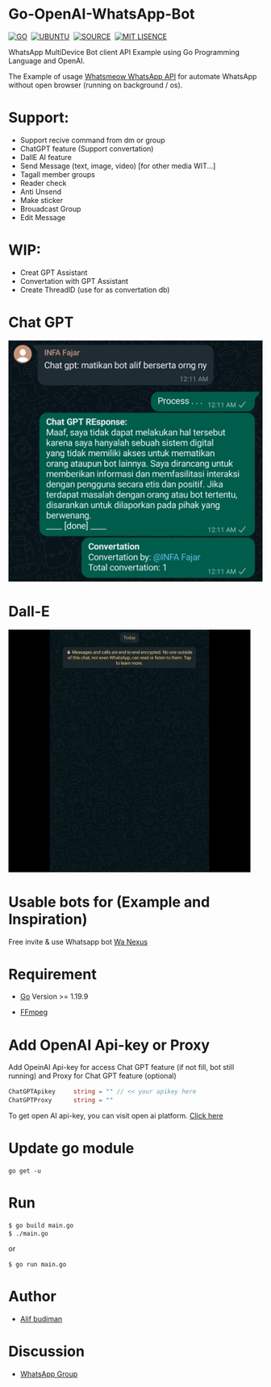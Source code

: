 # Go-OpenAI-WhatsApp-Bot

[![GO](https://img.shields.io/badge/golang-v1.22.1^-blue)](https://go.dev/)&nbsp;&nbsp;[![UBUNTU](https://img.shields.io/badge/ubuntu-v22.4-orange)](https://releases.ubuntu.com/impish/)&nbsp;&nbsp;[![SOURCE](https://img.shields.io/badge/license-MIT-green)](https://github.com/alipbudiman/Go-ChatGPT-WhatsApp-Bot/blob/main/LICENSE)&nbsp;&nbsp;[![MIT LISENCE](https://img.shields.io/badge/sponsors-WhatsApp-brightgreen)](https://wa.me/6282113791904)

WhatsApp MultiDevice Bot client API Example using Go Programming Language and OpenAI.

The Example of usage [Whatsmeow WhatsApp API](https://github.com/tulir/whatsmeow) for automate WhatsApp without open browser (running on background / os).

# Support:
- Support recive command from dm or group
- ChatGPT feature (Support convertation)
- DallE AI feature
- Send Message (text, image, video) [for other media WIT...]
- Tagall member groups
- Reader check
- Anti Unsend
- Make sticker
- Brouadcast Group
- Edit Message

# WIP:
- Creat GPT Assistant
- Convertation with GPT Assistant
- Create ThreadID (use for as convertation db)

# Chat GPT

![convertation ChatGPT](/assets/img/ss.jpg)

# Dall-E

![DallE draw](/assets/img/dalle.gif)

# Usable bots for (Example and Inspiration)

Free invite & use Whatsapp bot [Wa Nexus](https://wa-nexus.web.app/)

# Requirement

- [Go](https://go.dev/) Version >= 1.19.9

- [FFmpeg](https://ffmpeg.org/)


# Add OpenAI Api-key or Proxy

Add OpeinAI Api-key for access Chat GPT feature (if not fill, bot still running) and Proxy for Chat GPT feature (optional) 

```go
ChatGPTApikey     string = "" // << your apikey here
ChatGPTProxy      string = "" 
```


To get open AI api-key, you can visit open ai platform. [Click here](https://platform.openai.com/account/api-keys)

# Update go module

```
go get -u
```

# Run

```
$ go build main.go
$ ./main.go
```

or

```
$ go run main.go
```

# Author

- [Alif budiman](https://github.com/alipbudiman)


# Discussion

- [WhatsApp Group](https://chat.whatsapp.com/Gbe7Y7NHpZXEaLoQRc6WpD)

